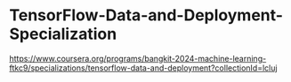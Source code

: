 # TensorFlow-Data-and-Deployment-Specialization
https://www.coursera.org/programs/bangkit-2024-machine-learning-ftkc9/specializations/tensorflow-data-and-deployment?collectionId=lcluj

